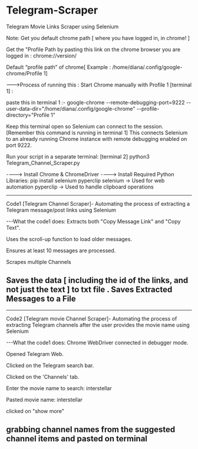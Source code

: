 # Telegram-Scraper
Telegram Movie Links Scraper using Selenium

Note: 
Get you default chrome path [ where you have logged in, in chrome! ] 

Get the "Profile Path by pasting this link on the chrome browser you are logged in : chrome://version/

Default “profile path” of chrome[ Example : /home/diana/.config/google-chrome/Profile 1]

--->Process of running this : 
Start Chrome manually with Profile 1 [terminal 1] :

paste this in terminal 1 :- google-chrome --remote-debugging-port=9222 --user-data-dir="/home/diana/.config/google-chrome" --profile-directory="Profile 1"

Keep this terminal open so Selenium can connect to the session. [Remember this command is running in terminal 1] 
This connects Selenium to an already running Chrome instance with remote debugging enabled on port 9222.

Run your script in a separate terminal: [terminal 2]
python3 Telegram_Channel_Scraper.py




----> Install Chrome & ChromeDriver
---->  Install Required Python Libraries:
pip install selenium pyperclip
selenium → Used for web automation
pyperclip → Used to handle clipboard operations



---
Code1 [Telegram Channel Scraper]- Automating the process of extracting a Telegram message/post links using Selenium


---What the code1 does:
Extracts both "Copy Message Link" and "Copy Text".

Uses the scroll-up function to load older messages.

Ensures at least 10 messages are processed.

Scrapes multiple Channels  

Saves the data [ including the id of the links, and not just the text ] to txt file . Saves Extracted Messages to a File
---

---
Code2 [Telegram movie Channel Scraper]- Automating the process of extracting  Telegram channels after the user provides the movie name using Selenium

---What the code1 does:
Chrome WebDriver connected in debugger mode.

Opened Telegram Web.

Clicked on the Telegram search bar.

Clicked on the 'Channels' tab.

Enter the movie name to search: interstellar

Pasted movie name: interstellar

clicked on "show more"

grabbing channel names from the suggested channel items and pasted on terminal
---
